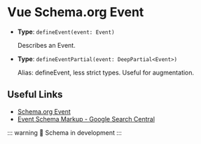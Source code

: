 # Vue Schema.org Event

- **Type**: `defineEvent(event: Event)`

  Describes an Event.

- **Type**: `defineEventPartial(event: DeepPartial<Event>)`

  Alias: defineEvent, less strict types. Useful for augmentation.

## Useful Links

- [Schema.org Event](https://schema.org/Event)
- [Event Schema Markup - Google Search Central](https://developers.google.com/search/docs/advanced/structured-data/event)

::: warning
🔨 Schema in development
:::
